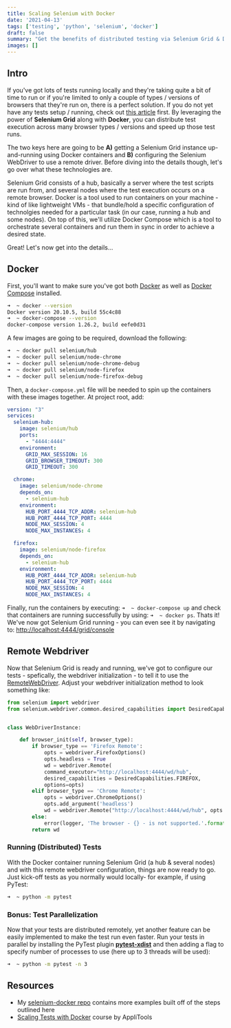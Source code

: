 ```yaml
---
title: Scaling Selenium with Docker
date: '2021-04-13'
tags: ['testing', 'python', 'selenium', 'docker']
draft: false
summary: "Get the benefits of distributed testing via Selenium Grid & Docker Compose"
images: []
---
```


## Intro

If you've got lots of tests running locally and they're taking quite a bit of time to run or if you're limited to only a couple of types / versions of browsers that they're run on, there is a perfect solution. If you do not yet have any tests setup / running, check out [this article](https://www.tim-corley.dev/blog/automated-ui-testing-with-selenium-pytest.) first. By leveraging the power of **Selenium Grid** along with **Docker**, you can distribute test execution across many browser types / versions and speed up those test runs. 

The two keys here are going to be **A)** getting a Selenium Grid instance up-and-running using Docker containers and **B)** configuring the Selenium WebDriver to use a remote driver. Before diving into the details though, let's go over what these technologies are. 

Selenium Grid consists of a hub, basically a server where the test scripts are run from, and several nodes where the test execution occurs on a remote browser. Docker is a tool used to run containers on your machine - kind of like lightweight VMs - that bundle/hold a specific configuration of technolgies needed for a particular task (in our case, running a hub and some nodes). On top of this, we'll utilize Docker Compose which is a tool to orchestrate several containers and run them in sync in order to achieve a desired state. 

Great! Let's now get into the details...

## Docker 

First, you'll want to make sure you've got  both [Docker](https://docs.docker.com/engine/install/) as well as [Docker Compose](https://docs.docker.com/compose/install/) installed. 

```bash
➜  ~ docker --version
Docker version 20.10.5, build 55c4c88
➜  ~ docker-compose --version
docker-compose version 1.26.2, build eefe0d31
```

A few images are going to be required, download the following:
```bash 
➜  ~ docker pull selenium/hub
➜  ~ docker pull selenium/node-chrome
➜  ~ docker pull selenium/node-chrome-debug
➜  ~ docker pull selenium/node-firefox
➜  ~ docker pull selenium/node-firefox-debug
```

Then, a `docker-compose.yml` file will be needed to spin up the containers with these images together. At project root, add:

```yml
version: "3"
services:
  selenium-hub:
    image: selenium/hub
    ports:
      - "4444:4444"
    environment:
      GRID_MAX_SESSION: 16
      GRID_BROWSER_TIMEOUT: 300
      GRID_TIMEOUT: 300

  chrome:
    image: selenium/node-chrome
    depends_on:
      - selenium-hub
    environment:
      HUB_PORT_4444_TCP_ADDR: selenium-hub
      HUB_PORT_4444_TCP_PORT: 4444
      NODE_MAX_SESSION: 4
      NODE_MAX_INSTANCES: 4

  firefox:
    image: selenium/node-firefox
    depends_on:
      - selenium-hub
    environment:
      HUB_PORT_4444_TCP_ADDR: selenium-hub
      HUB_PORT_4444_TCP_PORT: 4444
      NODE_MAX_SESSION: 4
      NODE_MAX_INSTANCES: 4
```

Finally, run the containers by executing: `➜  ~ docker-compose up` and check that containers are running successfully by using: `➜  ~ docker ps`. Thats it! We've now got Selenium Grid running - you can even see it by navigating to: [http://localhost:4444/grid/console](http://localhost:4444/grid/console)

## Remote Webdriver

Now that Selenium Grid is ready and running, we've got to configure our tests - spefically, the webdriver initialization - to tell it to use the [RemoteWebDriver](https://www.selenium.dev/documentation/en/remote_webdriver/remote_webdriver_client/). Adjust your webdriver initialization method to look something like:

```python
from selenium import webdriver
from selenium.webdriver.common.desired_capabilities import DesiredCapabilities


class WebDriverInstance:

    def browser_init(self, browser_type):
        if browser_type == 'Firefox Remote':
            opts = webdriver.FirefoxOptions()
            opts.headless = True
            wd = webdriver.Remote(
            command_executor="http://localhost:4444/wd/hub",
            desired_capabilities = DesiredCapabilities.FIREFOX,
            options=opts)
        elif browser_type == 'Chrome Remote':
            opts = webdriver.ChromeOptions()
            opts.add_argument('headless')
            wd = webdriver.Remote("http://localhost:4444/wd/hub", opts.to_capabilities())
        else:
            error(logger, 'The browser - {} - is not supported.'.format(browser_type))
        return wd
```

### Running (Distributed) Tests

With the Docker container running Selenium Grid (a hub & several nodes) and with this remote webdriver configuration, things are now ready to go. Just kick-off tests as you normally would locally- for example, if using PyTest:

```bash
➜  ~ python -m pytest
```

### Bonus: Test Parallelization

Now that your tests are distributed remotely, yet another feature can be easily implemented to make the test run even faster. Run your tests in parallel by installing the PyTest plugin **[pytest-xdist](https://pypi.org/project/pytest-xdist/)** and then adding a flag to specify number of processes to use (here up to 3 threads will be used):

```bash
➜  ~ python -m pytest -n 3
```

## Resources

 - My [selenium-docker repo](https://github.com/tim-corley/selenium-docker) contains more examples built off of the steps outlined here
 - [Scaling Tests with Docker](https://testautomationu.applitools.com/scaling-tests-with-docker/) course by AppliTools